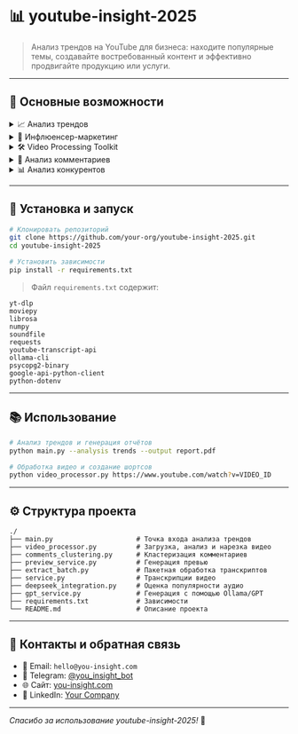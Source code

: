 
# 📊 youtube-insight-2025

> Анализ трендов на YouTube для бизнеса: находите популярные темы, создавайте востребованный контент и эффективно продвигайте продукцию или услуги.

---

## 🎯 Основные возможности

<details>
<summary>📈 Анализ трендов</summary>

- Инструменты мониторинга: YouTube Trends, Analytics 🔍
- Google Trends: сезонность, долгосрочные тренды 📅
- Сторонние сервисы: VidIQ, TubeBuddy, Social Blade 💡
</details>

<details>
<summary>🤝 Инфлюенсер-маркетинг</summary>

- Поиск и фильтрация каналов по ключевым словам и подписчикам 🎥
- Извлечение контактов: email, соцссылки 📧
- Сохранение данных в PostgreSQL, кеширование processed_ids.txt 🗄️
</details>

<details>
<summary>🛠 Video Processing Toolkit</summary>

- Загрузка видео: yt-dlp ⬇️
- Нарезка: MoviePy + FFmpeg ✂️
- Анализ аудио: Librosa 🎵
- Генерация шортсов/превью: GPT + DeepSeek 🤖
</details>

<details>
<summary>💬 Анализ комментариев</summary>

- Очистка и лемматизация текста 🧹
- Векторизация: SentenceTransformer 🔢
- Кластеризация: K-Means + t-SNE 📊
- Метрики качества: Silhouette, Calinski-Harabasz, Davies-Bouldin ✅
</details>

<details>
<summary>📊 Анализ конкурентов</summary>

- Сбор метрик: просмотры, лайки, комментарии 👍
- Рейтинг успешности: соотношение вовлеченности к просмотрам 🏆
- Рекомендации по форматам и стратегиям 🎬
</details>

---

## 🚀 Установка и запуск

```bash
# Клонировать репозиторий
git clone https://github.com/your-org/youtube-insight-2025.git
cd youtube-insight-2025

# Установить зависимости
pip install -r requirements.txt
````

> Файл `requirements.txt` содержит:

```
yt-dlp
moviepy
librosa
numpy
soundfile
requests
youtube-transcript-api
ollama-cli
psycopg2-binary
google-api-python-client
python-dotenv
```

---

## 📚 Использование

```bash
# Анализ трендов и генерация отчётов
python main.py --analysis trends --output report.pdf

# Обработка видео и создание шортсов
python video_processor.py https://www.youtube.com/watch?v=VIDEO_ID
```

---

## ⚙️ Структура проекта

```
./
├── main.py                     # Точка входа анализа трендов
├── video_processor.py          # Загрузка, анализ и нарезка видео
├── comments_clustering.py      # Кластеризация комментариев
├── preview_service.py          # Генерация превью
├── extract_batch.py            # Пакетная обработка транскриптов
├── service.py                  # Транскрипции видео
├── deepseek_integration.py     # Оценка популярности аудио
├── gpt_service.py              # Генерация с помощью Ollama/GPT
├── requirements.txt            # Зависимости
└── README.md                   # Описание проекта
```

---

## 🔗 Контакты и обратная связь

* 📧 Email: `hello@you-insight.com`
* 💬 Telegram: [@you\_insight\_bot](https://t.me/you_insight_bot)
* 🌐 Сайт: [you-insight.com](https://you-insight.com)
* 💼 LinkedIn: [Your Company](https://linkedin.com/company/you-insight)

---

*Спасибо за использование youtube-insight-2025!* 🙏

```

